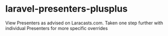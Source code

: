 # laravel-presenters-plusplus

View Presenters as advised on Laracasts.com. Taken one step further with individual Presenters for more specific overrides
